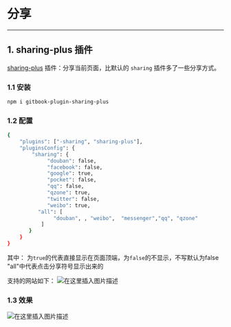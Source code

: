 # 分享


---
##  1. sharing-plus 插件
[sharing-plus](https://www.npmjs.com/package/gitbook-plugin-sharing-plus) 插件：分享当前页面，比默认的 `sharing` 插件多了一些分享方式。

###  1.1 安装

```bash
npm i gitbook-plugin-sharing-plus
```

### 1.2  配置

```bash
{
    "plugins": ["-sharing", "sharing-plus"],
    "pluginsConfig": {
        "sharing": {
             "douban": false,
             "facebook": false,
             "google": true,
             "pocket": false,
             "qq": false,
             "qzone": true,
             "twitter": false,
             "weibo": true,
          "all": [
               "douban", , "weibo",  "messenger","qq", "qzone"
           ]
       }
    }
}
```

其中： 为`true`的代表直接显示在页面顶端，为`false`的不显示，不写默认为false "all"中代表点击分享符号显示出来的

支持的网站如下：
![在这里插入图片描述](https://img-blog.csdnimg.cn/4d1c252c4a894e318e076bb789dd7555.png)

###  1.3 效果
![在这里插入图片描述](https://img-blog.csdnimg.cn/02f5c598e4674fb98e8f2ba9a008bd8a.png)

